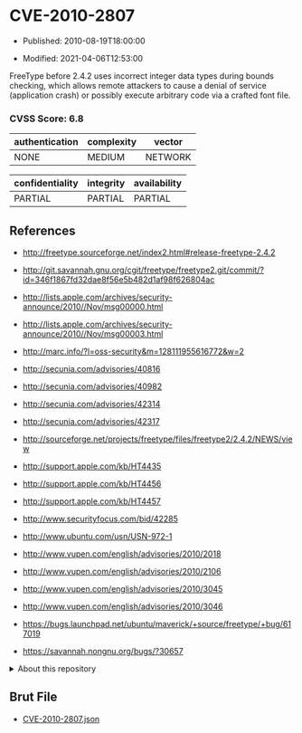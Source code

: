# CVE-2010-2807

- Published: 2010-08-19T18:00:00

- Modified: 2021-04-06T12:53:00

FreeType before 2.4.2 uses incorrect integer data types during bounds checking, which allows remote attackers to cause a denial of service (application crash) or possibly execute arbitrary code via a crafted font file.

### CVSS Score: **6.8**

| authentication | complexity | vector |
| --- | --- | --- |
| NONE | MEDIUM | NETWORK |

| confidentiality | integrity | availability |
| --- | --- | --- |
| PARTIAL | PARTIAL | PARTIAL |

## References

* http://freetype.sourceforge.net/index2.html#release-freetype-2.4.2

* http://git.savannah.gnu.org/cgit/freetype/freetype2.git/commit/?id=346f1867fd32dae8f56e5b482d1af98f626804ac

* http://lists.apple.com/archives/security-announce/2010//Nov/msg00000.html

* http://lists.apple.com/archives/security-announce/2010//Nov/msg00003.html

* http://marc.info/?l=oss-security&m=128111955616772&w=2

* http://secunia.com/advisories/40816

* http://secunia.com/advisories/40982

* http://secunia.com/advisories/42314

* http://secunia.com/advisories/42317

* http://sourceforge.net/projects/freetype/files/freetype2/2.4.2/NEWS/view

* http://support.apple.com/kb/HT4435

* http://support.apple.com/kb/HT4456

* http://support.apple.com/kb/HT4457

* http://www.securityfocus.com/bid/42285

* http://www.ubuntu.com/usn/USN-972-1

* http://www.vupen.com/english/advisories/2010/2018

* http://www.vupen.com/english/advisories/2010/2106

* http://www.vupen.com/english/advisories/2010/3045

* http://www.vupen.com/english/advisories/2010/3046

* https://bugs.launchpad.net/ubuntu/maverick/+source/freetype/+bug/617019

* https://savannah.nongnu.org/bugs/?30657

<details>
<summary>About this repository</summary> 

  This repository is part of the project [Live Hack CVE](https://github.com/Live-Hack-CVE). Main website can be found [www.live-hack.org](https://www.live-hack.org) 
  
  Made by [Sn0wAlice](https://github.com/Sn0wAlice) for the people that care about security and need to have a feed of the latest CVEs. Hope you enjoy it, don't forget to star the repo and follow me on [Twitter](https://twitter.com/Sn0wAlice) and [Github](https://github.com/Sn0wAlice). And that is my [personnal website](https://www.alice-snow.me/)

  - [Home Page](https://github.com/Live-Hack-CVE)
  - [Framework](https://github.com/Live-Hack-CVE/cve-framework)
  - [CVE database](https://github.com/Live-Hack-CVE/full_database)
  - [Changelog](https://github.com/Live-Hack-CVE/Changelog)
</details>

## Brut File

* [CVE-2010-2807.json](https://raw.githubusercontent.com/Live-Hack-CVE/full_database/main/cves/2010/CVE-2010-2807.json)

